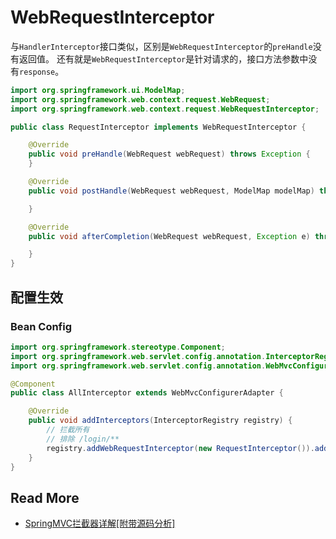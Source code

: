 
# WebRequestInterceptor

与`HandlerInterceptor`接口类似，区别是`WebRequestInterceptor`的`preHandle`没有返回值。
还有就是`WebRequestInterceptor`是针对请求的，接口方法参数中没有`response`。

``` java
import org.springframework.ui.ModelMap;
import org.springframework.web.context.request.WebRequest;
import org.springframework.web.context.request.WebRequestInterceptor;

public class RequestInterceptor implements WebRequestInterceptor {

    @Override
    public void preHandle(WebRequest webRequest) throws Exception {
    }

    @Override
    public void postHandle(WebRequest webRequest, ModelMap modelMap) throws Exception {

    }

    @Override
    public void afterCompletion(WebRequest webRequest, Exception e) throws Exception {

    }
}
```

## 配置生效

### Bean Config

```java
import org.springframework.stereotype.Component;
import org.springframework.web.servlet.config.annotation.InterceptorRegistry;
import org.springframework.web.servlet.config.annotation.WebMvcConfigurerAdapter;

@Component
public class AllInterceptor extends WebMvcConfigurerAdapter {

    @Override
    public void addInterceptors(InterceptorRegistry registry) {
        // 拦截所有
        // 排除 /login/**
        registry.addWebRequestInterceptor(new RequestInterceptor()).addPathPatterns("/**").excludePathPatterns("/login/**");
    }
}   
```

## Read More

- [SpringMVC拦截器详解[附带源码分析]](https://www.cnblogs.com/fangjian0423/p/springMVC-interceptor.html)